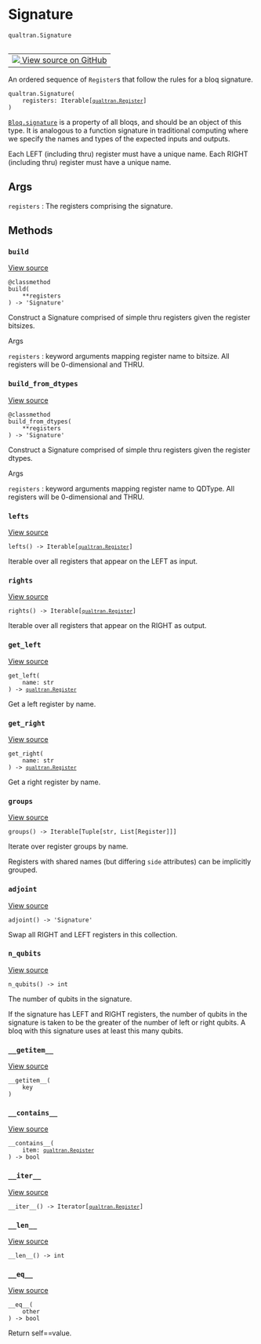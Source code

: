 # Signature
`qualtran.Signature`


<table class="tfo-notebook-buttons tfo-api nocontent" align="left">
<td>
  <a target="_blank" href="https://github.com/quantumlib/Qualtran/blob/main/qualtran/_infra/registers.py#L111-L221">
    <img src="https://www.tensorflow.org/images/GitHub-Mark-32px.png" />
    View source on GitHub
  </a>
</td>
</table>



An ordered sequence of `Register`s that follow the rules for a bloq signature.

<pre class="devsite-click-to-copy prettyprint lang-py tfo-signature-link">
<code>qualtran.Signature(
    registers: Iterable[<a href="../qualtran/Register.html"><code>qualtran.Register</code></a>]
)
</code></pre>



<!-- Placeholder for "Used in" -->

<a href="../qualtran/Bloq.html#signature"><code>Bloq.signature</code></a> is a property of all bloqs, and should be an object of this type.
It is analogous to a function signature in traditional computing where we specify the
names and types of the expected inputs and outputs.

Each LEFT (including thru) register must have a unique name. Each RIGHT (including thru)
register must have a unique name.

<h2 class="add-link">Args</h2>

`registers`<a id="registers"></a>
: The registers comprising the signature.




## Methods

<h3 id="build"><code>build</code></h3>

<a target="_blank" class="external" href="https://github.com/quantumlib/Qualtran/blob/main/qualtran/_infra/registers.py#L130-L140">View source</a>

<pre class="devsite-click-to-copy prettyprint lang-py tfo-signature-link">
<code>@classmethod</code>
<code>build(
    **registers
) -> 'Signature'
</code></pre>

Construct a Signature comprised of simple thru registers given the register bitsizes.


Args

`registers`
: keyword arguments mapping register name to bitsize. All registers
  will be 0-dimensional and THRU.




<h3 id="build_from_dtypes"><code>build_from_dtypes</code></h3>

<a target="_blank" class="external" href="https://github.com/quantumlib/Qualtran/blob/main/qualtran/_infra/registers.py#L142-L150">View source</a>

<pre class="devsite-click-to-copy prettyprint lang-py tfo-signature-link">
<code>@classmethod</code>
<code>build_from_dtypes(
    **registers
) -> 'Signature'
</code></pre>

Construct a Signature comprised of simple thru registers given the register dtypes.


Args

`registers`
: keyword arguments mapping register name to QDType. All registers
  will be 0-dimensional and THRU.




<h3 id="lefts"><code>lefts</code></h3>

<a target="_blank" class="external" href="https://github.com/quantumlib/Qualtran/blob/main/qualtran/_infra/registers.py#L152-L154">View source</a>

<pre class="devsite-click-to-copy prettyprint lang-py tfo-signature-link">
<code>lefts() -> Iterable[<a href="../qualtran/Register.html"><code>qualtran.Register</code></a>]
</code></pre>

Iterable over all registers that appear on the LEFT as input.


<h3 id="rights"><code>rights</code></h3>

<a target="_blank" class="external" href="https://github.com/quantumlib/Qualtran/blob/main/qualtran/_infra/registers.py#L156-L158">View source</a>

<pre class="devsite-click-to-copy prettyprint lang-py tfo-signature-link">
<code>rights() -> Iterable[<a href="../qualtran/Register.html"><code>qualtran.Register</code></a>]
</code></pre>

Iterable over all registers that appear on the RIGHT as output.


<h3 id="get_left"><code>get_left</code></h3>

<a target="_blank" class="external" href="https://github.com/quantumlib/Qualtran/blob/main/qualtran/_infra/registers.py#L160-L162">View source</a>

<pre class="devsite-click-to-copy prettyprint lang-py tfo-signature-link">
<code>get_left(
    name: str
) -> <a href="../qualtran/Register.html"><code>qualtran.Register</code></a>
</code></pre>

Get a left register by name.


<h3 id="get_right"><code>get_right</code></h3>

<a target="_blank" class="external" href="https://github.com/quantumlib/Qualtran/blob/main/qualtran/_infra/registers.py#L164-L166">View source</a>

<pre class="devsite-click-to-copy prettyprint lang-py tfo-signature-link">
<code>get_right(
    name: str
) -> <a href="../qualtran/Register.html"><code>qualtran.Register</code></a>
</code></pre>

Get a right register by name.


<h3 id="groups"><code>groups</code></h3>

<a target="_blank" class="external" href="https://github.com/quantumlib/Qualtran/blob/main/qualtran/_infra/registers.py#L168-L177">View source</a>

<pre class="devsite-click-to-copy prettyprint lang-py tfo-signature-link">
<code>groups() -> Iterable[Tuple[str, List[Register]]]
</code></pre>

Iterate over register groups by name.

Registers with shared names (but differing `side` attributes) can be implicitly grouped.

<h3 id="adjoint"><code>adjoint</code></h3>

<a target="_blank" class="external" href="https://github.com/quantumlib/Qualtran/blob/main/qualtran/_infra/registers.py#L179-L181">View source</a>

<pre class="devsite-click-to-copy prettyprint lang-py tfo-signature-link">
<code>adjoint() -> 'Signature'
</code></pre>

Swap all RIGHT and LEFT registers in this collection.


<h3 id="n_qubits"><code>n_qubits</code></h3>

<a target="_blank" class="external" href="https://github.com/quantumlib/Qualtran/blob/main/qualtran/_infra/registers.py#L183-L192">View source</a>

<pre class="devsite-click-to-copy prettyprint lang-py tfo-signature-link">
<code>n_qubits() -> int
</code></pre>

The number of qubits in the signature.

If the signature has LEFT and RIGHT registers, the number of qubits in the signature
is taken to be the greater of the number of left or right qubits. A bloq with this
signature uses at least this many qubits.

<h3 id="__getitem__"><code>__getitem__</code></h3>

<a target="_blank" class="external" href="https://github.com/quantumlib/Qualtran/blob/main/qualtran/_infra/registers.py#L205-L206">View source</a>

<pre class="devsite-click-to-copy prettyprint lang-py tfo-signature-link">
<code>__getitem__(
    key
)
</code></pre>




<h3 id="__contains__"><code>__contains__</code></h3>

<a target="_blank" class="external" href="https://github.com/quantumlib/Qualtran/blob/main/qualtran/_infra/registers.py#L208-L209">View source</a>

<pre class="devsite-click-to-copy prettyprint lang-py tfo-signature-link">
<code>__contains__(
    item: <a href="../qualtran/Register.html"><code>qualtran.Register</code></a>
) -> bool
</code></pre>




<h3 id="__iter__"><code>__iter__</code></h3>

<a target="_blank" class="external" href="https://github.com/quantumlib/Qualtran/blob/main/qualtran/_infra/registers.py#L211-L212">View source</a>

<pre class="devsite-click-to-copy prettyprint lang-py tfo-signature-link">
<code>__iter__() -> Iterator[<a href="../qualtran/Register.html"><code>qualtran.Register</code></a>]
</code></pre>




<h3 id="__len__"><code>__len__</code></h3>

<a target="_blank" class="external" href="https://github.com/quantumlib/Qualtran/blob/main/qualtran/_infra/registers.py#L214-L215">View source</a>

<pre class="devsite-click-to-copy prettyprint lang-py tfo-signature-link">
<code>__len__() -> int
</code></pre>




<h3 id="__eq__"><code>__eq__</code></h3>

<a target="_blank" class="external" href="https://github.com/quantumlib/Qualtran/blob/main/qualtran/_infra/registers.py#L220-L221">View source</a>

<pre class="devsite-click-to-copy prettyprint lang-py tfo-signature-link">
<code>__eq__(
    other
) -> bool
</code></pre>

Return self==value.




